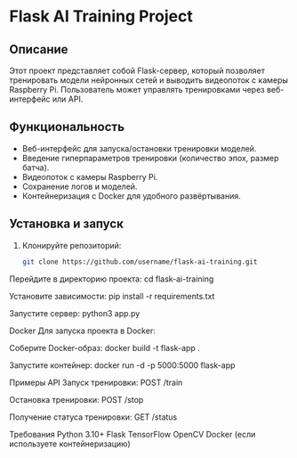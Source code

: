 # Flask AI Training Project

## Описание

Этот проект представляет собой Flask-сервер, который позволяет тренировать модели нейронных сетей и выводить видеопоток с камеры Raspberry Pi. Пользователь может управлять тренировками через веб-интерфейс или API.

## Функциональность

- Веб-интерфейс для запуска/остановки тренировки моделей.
- Введение гиперпараметров тренировки (количество эпох, размер батча).
- Видеопоток с камеры Raspberry Pi.
- Сохранение логов и моделей.
- Контейнеризация с Docker для удобного развёртывания.

## Установка и запуск

1. Клонируйте репозиторий:
   ```bash
   git clone https://github.com/username/flask-ai-training.git

Перейдите в директорию проекта:
cd flask-ai-training

Установите зависимости:
pip install -r requirements.txt

Запустите сервер:
python3 app.py


Docker
Для запуска проекта в Docker:

Соберите Docker-образ:
docker build -t flask-app .

Запустите контейнер:
docker run -d -p 5000:5000 flask-app


Примеры API
Запуск тренировки:
POST /train

Остановка тренировки:
POST /stop

Получение статуса тренировки:
GET /status

Требования
Python 3.10+
Flask
TensorFlow
OpenCV
Docker (если используете контейнеризацию)
